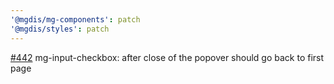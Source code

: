 ```yaml
---
'@mgdis/mg-components': patch
'@mgdis/styles': patch
---
```


[#442](https://gitlab.mgdis.fr/core/core-ui/core-ui/-/issues/442) mg-input-checkbox: after close of the popover should go back to first page
